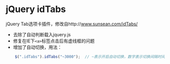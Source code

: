 jQuery idTabs
======

jQuery Tab选项卡插件，修改自http://www.sunsean.com/idTabs/

* 去除了自动判断载入jquery.js
* 修复在IE下`<a>`标签点击后有虚线框的问题
* 增加了自动切换，用法：

```javascript
    $(".idTabs").idTabs("~3000");  // ~表示开启自动切换，数字表示切换间隔时间(单位：微秒)
```


